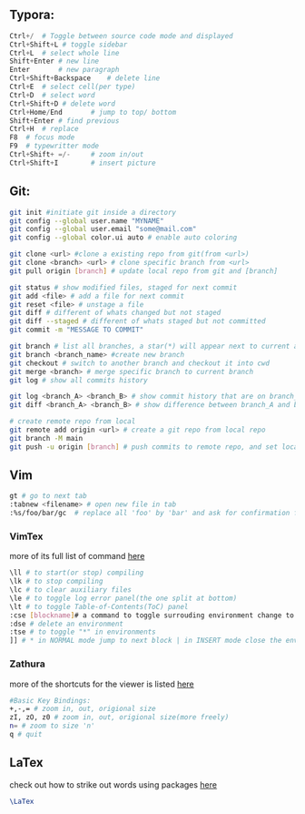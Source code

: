 
## Typora:
~~~ python
Ctrl+/	# Toggle between source code mode and displayed
Ctrl+Shift+L # toggle sidebar
Ctrl+L  # select whole line
Shift+Enter # new line
Enter 	    # new paragraph
Ctrl+Shift+Backspace 	# delete line
Ctrl+E	# select cell(per type)
Ctrl+D	# select word
Ctrl+Shift+D # delete word
Ctrl+Home/End  		# jump to top/ bottom
Shift+Enter # find previous
Ctrl+H  # replace
F8	# focus mode
F9	# typewritter mode
Ctrl+Shift+ =/-		# zoom in/out
Ctrl+Shift+I		# insert picture
~~~

## Git:
~~~bash
git init #initiate git inside a directory
git config --global user.name "MYNAME"
git config --global user.email "some@mail.com"
git config --global color.ui auto # enable auto coloring

git clone <url> #clone a existing repo from git(from <url>)
git clone <branch> <url> # clone specific branch from <url>
git pull origin [branch] # update local repo from git and [branch]

git status # show modified files, staged for next commit
git add <file> # add a file for next commit
git reset <file> # unstage a file
git diff # different of whats changed but not staged
git diff --staged # different of whats staged but not committed
git commit -m "MESSAGE TO COMMIT" 

git branch # list all branches, a star(*) will appear next to current activate branch
git branch <branch_name> #create new branch
git checkout # switch to another branch and checkout it into cwd
git merge <branch> # merge specific branch to current branch
git log # show all commits history

git log <branch_A> <branch_B> # show commit history that are on branch_A but not branch_B
git diff <branch_A> <branch_B> # show difference between branch_A and branch_B

# create remote repo from local
git remote add origin <url> # create a git repo from local repo
git branch -M main
git push -u origin [branch] # push commits to remote repo, and set local [branch] as upstream
~~~

## Vim
~~~bash
gt # go to next tab
:tabnew <filename> # open new file in tab
:%s/foo/bar/gc  # replace all 'foo' by 'bar' and ask for confirmation for each
~~~
### VimTex
more of its full list of command [here](https://github.com/lervag/vimtex/blob/e323c55e9669c1adb205295b06ec4463bae5b637/doc/vimtex.txt#L669)
~~~bash
\ll # to start(or stop) compiling
\lk # to stop compiling
\lc # to clear auxiliary files
\le # to toggle log error panel(the one split at bottom)
\lt # to toggle Table-of-Contents(ToC) panel
:cse [blockname]# a command to toggle surrouding environment change to [blockname]
:dse # delete an environment
:tse # to toggle "*" in environments
]] # * in NORMAL mode jump to next block | in INSERT mode close the environment
~~~
### Zathura
more of the shortcuts for the viewer is listed [here](http://manpages.ubuntu.com/manpages/xenial/man1/zathura.1.html)
~~~bash
#Basic Key Bindings:
+,-,= # zoom in, out, origional size
zI, zO, z0 # zoom in, out, origional size(more freely)
n= # zoom to size 'n'
q # quit
~~~

## LaTex
check out how to strike out words using packages [here](https://jansoehlke.com/2010/06/strikethrough-in-latex/)
~~~tex
\LaTex
~~~
